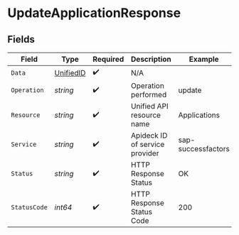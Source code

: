 # UpdateApplicationResponse


## Fields

| Field                                         | Type                                          | Required                                      | Description                                   | Example                                       |
| --------------------------------------------- | --------------------------------------------- | --------------------------------------------- | --------------------------------------------- | --------------------------------------------- |
| `Data`                                        | [UnifiedID](../../models/shared/unifiedid.md) | :heavy_check_mark:                            | N/A                                           |                                               |
| `Operation`                                   | *string*                                      | :heavy_check_mark:                            | Operation performed                           | update                                        |
| `Resource`                                    | *string*                                      | :heavy_check_mark:                            | Unified API resource name                     | Applications                                  |
| `Service`                                     | *string*                                      | :heavy_check_mark:                            | Apideck ID of service provider                | sap-successfactors                            |
| `Status`                                      | *string*                                      | :heavy_check_mark:                            | HTTP Response Status                          | OK                                            |
| `StatusCode`                                  | *int64*                                       | :heavy_check_mark:                            | HTTP Response Status Code                     | 200                                           |